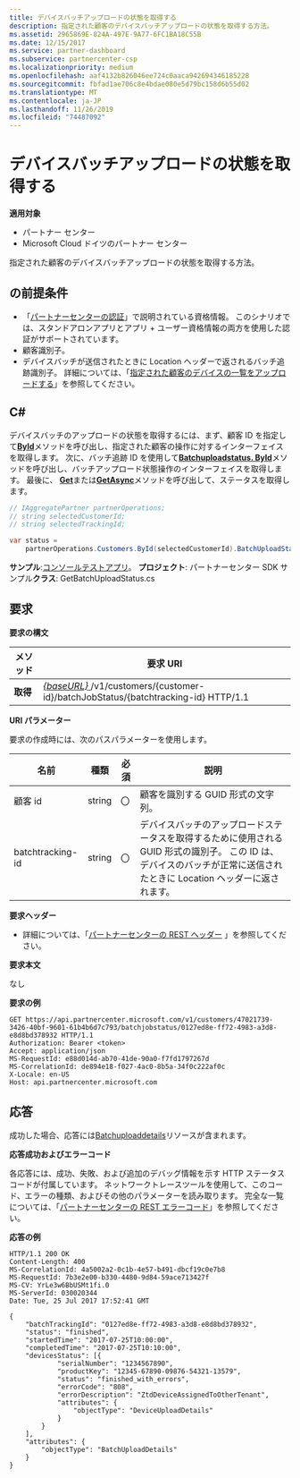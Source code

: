 ```yaml
---
title: デバイスバッチアップロードの状態を取得する
description: 指定された顧客のデバイスバッチアップロードの状態を取得する方法。
ms.assetid: 2965869E-824A-497E-9A77-6FC1BA18C55B
ms.date: 12/15/2017
ms.service: partner-dashboard
ms.subservice: partnercenter-csp
ms.localizationpriority: medium
ms.openlocfilehash: aaf4132b826046ee724c0aaca942694346185228
ms.sourcegitcommit: fbfad1ae706c8e4bdae080e5d79bc158d6b55d02
ms.translationtype: MT
ms.contentlocale: ja-JP
ms.lasthandoff: 11/26/2019
ms.locfileid: "74487092"
---
```

# <a name="get-the-status-of-a-device-batch-upload"></a>デバイスバッチアップロードの状態を取得する


**適用対象**

- パートナー センター
- Microsoft Cloud ドイツのパートナー センター

指定された顧客のデバイスバッチアップロードの状態を取得する方法。

## <a name="span-idprerequisitesspan-idprerequisitesspan-idprerequisitesprerequisites"></a><span id="Prerequisites"/><span id="prerequisites"/><span id="PREREQUISITES"/>の前提条件


- 「[パートナーセンターの認証](partner-center-authentication.md)」で説明されている資格情報。 このシナリオでは、スタンドアロンアプリとアプリ + ユーザー資格情報の両方を使用した認証がサポートされています。
- 顧客識別子。
- デバイスバッチが送信されたときに Location ヘッダーで返されるバッチ追跡識別子。 詳細については、「[指定された顧客のデバイスの一覧をアップロードする](upload-a-list-of-devices-for-the-specified-customer.md)」を参照してください。

## <a name="span-idc_span-idc_c"></a><span id="C_"/><span id="c_"/>C#


デバイスバッチのアップロードの状態を取得するには、まず、顧客 ID を指定して[**ById**](https://docs.microsoft.com/dotnet/api/microsoft.store.partnercenter.customers.icustomercollection.byid)メソッドを呼び出し、指定された顧客の操作に対するインターフェイスを取得します。 次に、バッチ追跡 ID を使用して[**Batchuploadstatus. ById**](https://docs.microsoft.com/dotnet/api/microsoft.store.partnercenter.devicesdeployment.ibatchjobstatuscollection.byid)メソッドを呼び出し、バッチアップロード状態操作のインターフェイスを取得します。 最後に、 [**Get**](https://docs.microsoft.com/dotnet/api/microsoft.store.partnercenter.devicesdeployment.ibatchjobstatus.get)または[**GetAsync**](https://docs.microsoft.com/dotnet/api/microsoft.store.partnercenter.devicesdeployment.ibatchjobstatus.getasync)メソッドを呼び出して、ステータスを取得します。

``` csharp
// IAggregatePartner partnerOperations;
// string selectedCustomerId;
// string selectedTrackingId;

var status = 
    partnerOperations.Customers.ById(selectedCustomerId).BatchUploadStatus.ById(selectedTrackingId).Get();
```

**サンプル**:[コンソールテストアプリ](console-test-app.md)。 **プロジェクト**: パートナーセンター SDK サンプル**クラス**: GetBatchUploadStatus.cs

## <a name="span-idrequestspan-idrequestspan-idrequestrequest"></a><span id="Request"/><span id="request"/><span id="REQUEST"/>要求


**要求の構文**

| メソッド  | 要求 URI                                                                                                       |
|---------|-------------------------------------------------------------------------------------------------------------------|
| **取得** | [ *{baseURL}* ](partner-center-rest-urls.md)/v1/customers/{customer-id}/batchJobStatus/{batchtracking-id} HTTP/1.1 |

 

**URI パラメーター**

要求の作成時には、次のパスパラメーターを使用します。

| 名前             | 種類   | 必須 | 説明                                                                                                                                                                    |
|------------------|--------|----------|--------------------------------------------------------------------------------------------------------------------------------------------------------------------------------|
| 顧客 id      | string | 〇      | 顧客を識別する GUID 形式の文字列。                                                                                                                          |
| batchtracking-id | string | 〇      | デバイスバッチのアップロードステータスを取得するために使用される GUID 形式の識別子。 この ID は、デバイスのバッチが正常に送信されたときに Location ヘッダーに返されます。 |

 

**要求ヘッダー**

- 詳細については、「[パートナーセンターの REST ヘッダー](headers.md) 」を参照してください。

**要求本文**

なし

**要求の例**

```http
GET https://api.partnercenter.microsoft.com/v1/customers/47021739-3426-40bf-9601-61b4b6d7c793/batchjobstatus/0127ed8e-ff72-4983-a3d8-e8d8bd378932 HTTP/1.1
Authorization: Bearer <token> 
Accept: application/json
MS-RequestId: e88d014d-ab70-41de-90a0-f7fd1797267d
MS-CorrelationId: de894e18-f027-4ac0-8b5a-34f0c222af0c
X-Locale: en-US
Host: api.partnercenter.microsoft.com
```

## <a name="span-idresponsespan-idresponsespan-idresponseresponse"></a><span id="Response"/><span id="response"/><span id="RESPONSE"/>応答


成功した場合、応答には[Batchuploaddetails](device-deployment-resources.md#batchuploaddetails)リソースが含まれます。

**応答成功およびエラーコード**

各応答には、成功、失敗、および追加のデバッグ情報を示す HTTP ステータスコードが付属しています。 ネットワークトレースツールを使用して、このコード、エラーの種類、およびその他のパラメーターを読み取ります。 完全な一覧については、「[パートナーセンターの REST エラーコード](error-codes.md)」を参照してください。

**応答の例**

```http
HTTP/1.1 200 OK
Content-Length: 400
MS-CorrelationId: 4a5002a2-0c1b-4e57-b491-dbcf19c0e7b8
MS-RequestId: 7b3e2e00-b330-4480-9d84-59ace713427f
MS-CV: YrLe3w6BbUSMt1fi.0
MS-ServerId: 030020344
Date: Tue, 25 Jul 2017 17:52:41 GMT

{
    "batchTrackingId": "0127ed8e-ff72-4983-a3d8-e8d8bd378932",
    "status": "finished",
    "startedTime": "2017-07-25T10:00:00",
    "completedTime": "2017-07-25T10:10:00",
    "devicesStatus": [{
            "serialNumber": "1234567890",
            "productKey": "12345-67890-09876-54321-13579",
            "status": "finished_with_errors",
            "errorCode": "808",
            "errorDescription": "ZtdDeviceAssignedToOtherTenant",
            "attributes": {
                "objectType": "DeviceUploadDetails"
            }
        }
    ],
    "attributes": {
        "objectType": "BatchUploadDetails"
    }
}
```